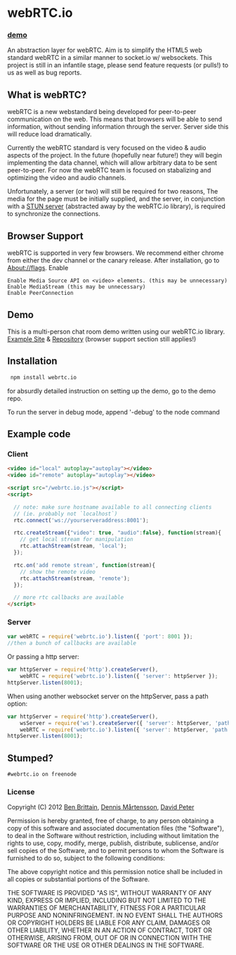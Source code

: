 # webRTC.io
### [demo](http://webrtc.dennis.is/)
An abstraction layer for webRTC. Aim is to simplify the HTML5 web standard webRTC in a similar manner to socket.io w/ websockets. This project is still in an infantile stage, please send feature requests (or pulls!) to us as well as bug reports.

## What is webRTC?
webRTC is a new webstandard being developed for peer-to-peer communication on the web. This means that browsers will be able to send information, without sending information through the server. Server side this will reduce load dramatically.

Currently the webRTC standard is very focused on the video & audio aspects of the project. In the future (hopefully near future!) they will begin implementing the data channel, which will allow arbitrary data to be sent peer-to-peer. For now the webRTC team is focused on stabalizing and optimizing the video and audio channels.

Unfortunately, a server (or two) will still be required for two reasons, The media for the page must be initially supplied, and the server, in conjunction with a [STUN server](http://en.wikipedia.org/wiki/STUN) (abstracted away by the webRTC.io library), is required to synchronize the connections.

## Browser Support
webRTC is supported in very few browsers. We recommend either chrome from either the dev channel or the canary release.
After installation, go to [About://flags](chrome://flags/). Enable
```
Enable Media Source API on <video> elements. (this may be unnecessary)
Enable MediaStream (this may be unnecessary)
Enable PeerConnection
```

## Demo
This is a multi-person chat room demo written using our webRTC.io library. [Example Site](http://webrtc.dennis.is/) & [Repository](http://www.github.com/webRTC/webrtc.io-demo/) (browser support section still applies!)

## Installation
```bash
 npm install webrtc.io
```
for absurdly detailed instruction on setting up the demo, go to the demo repo.

To run the server in debug mode, append '-debug' to the node command

## Example code

### Client

```html
<video id="local" autoplay="autoplay"></video>
<video id="remote" autoplay="autoplay"></video>

<script src="/webrtc.io.js"></script>
<script>

  // note: make sure hostname available to all connecting clients
  // (ie. probably not `localhost`)
  rtc.connect('ws://yourserveraddress:8001');

  rtc.createStream({"video": true, "audio":false}, function(stream){
    // get local stream for manipulation
    rtc.attachStream(stream, 'local');
  });

  rtc.on('add remote stream', function(stream){
    // show the remote video
    rtc.attachStream(stream, 'remote');
  });

  // more rtc callbacks are available
</script>
```

### Server

```javascript
var webRTC = require('webrtc.io').listen({ 'port': 8001 });
//then a bunch of callbacks are available
```

Or passing a http server:
```javascript
var httpServer = require('http').createServer(),
    webRTC = require('webrtc.io').listen({ 'server': httpServer });
httpServer.listen(8001);
```

When using another websocket server on the httpServer, pass a path option:
```javascript
var httpServer = require('http').createServer(),
    wsServer = require('ws').createServer({ 'server': httpServer, 'path': '/websocket' }),
    webRTC = require('webrtc.io').listen({ 'server': httpServer, 'path': '/webrtc'  });
httpServer.listen(8001);
```


## Stumped?
```
#webrtc.io on freenode
```

### License
Copyright (C) 2012 [Ben Brittain](https://github.com/cavedweller), [Dennis Mårtensson](https://github.com/dennismartensson), [David Peter](https://github.com/sarenji)

Permission is hereby granted, free of charge, to any person obtaining a copy of this software and associated documentation files (the "Software"), to deal in the Software without restriction, including without limitation the rights to use, copy, modify, merge, publish, distribute, sublicense, and/or sell copies of the Software, and to permit persons to whom the Software is furnished to do so, subject to the following conditions:

The above copyright notice and this permission notice shall be included in all copies or substantial portions of the Software.

THE SOFTWARE IS PROVIDED "AS IS", WITHOUT WARRANTY OF ANY KIND, EXPRESS OR IMPLIED, INCLUDING BUT NOT LIMITED TO THE WARRANTIES OF MERCHANTABILITY, FITNESS FOR A PARTICULAR PURPOSE AND NONINFRINGEMENT. IN NO EVENT SHALL THE AUTHORS OR COPYRIGHT HOLDERS BE LIABLE FOR ANY CLAIM, DAMAGES OR OTHER LIABILITY, WHETHER IN AN ACTION OF CONTRACT, TORT OR OTHERWISE, ARISING FROM, OUT OF OR IN CONNECTION WITH THE SOFTWARE OR THE USE OR OTHER DEALINGS IN THE SOFTWARE.
